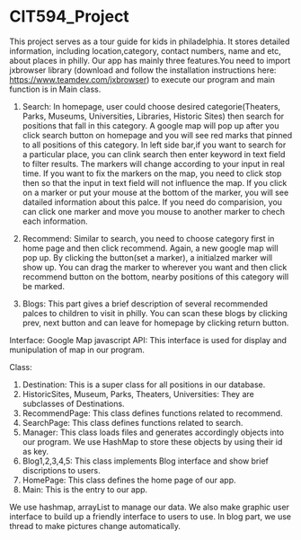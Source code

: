 # CIT594_Project

This project serves as a tour guide for kids in philadelphia. It stores detailed information, including location,category, contact numbers, name and etc, about places in philly. Our app has mainly three features.You need to import jxbrowser library (download and follow the installation instructions here: https://www.teamdev.com/jxbrowser) to execute our program and main function is in Main class. 

1. Search: In homepage, user could choose desired categorie(Theaters, Parks, Museums, Universities, Libraries, Historic Sites) then search for positions that fall in this category. A google map will pop up after you click search button on homepage and you will see red marks that pinned to all positions of this category. In left side bar,if you want to search for a particular place, you can clink search then enter keyword in text field to filter results. The markers will change according to your input in real time. If you want to fix the markers on the map, you need to click stop then so that the input in text field will not influence the map. 
           If you click on a marker or put your mouse at the bottom of the marker, you will see datailed information about this palce. If you need do comparision, you can click one marker and move you mouse to another marker to chech each information.

2. Recommend: Similar to search, you need to choose category first in home page and then click recommend. Again, a new google map will pop up. By clicking the button(set a marker), a initialzed marker will show up. You can drag the marker to wherever you want and then click recommend button on the bottom, nearby positions of this category will be marked.

3. Blogs: This part gives a brief description of several recommended palces to children to visit in philly. You can scan these blogs by clicking prev, next button and can leave for homepage by clicking return button.

Interface:
Google Map javascript API: This interface is used for display and munipulation of map in our program.

Class:

1. Destination: This is a super class for all positions in our database. 
2. HistoricSites, Museum, Parks, Theaters, Universities: They are subclasses of Destinations.
3. RecommendPage: This class defines functions related to recommend.
4. SearchPage: This class defines functions related to search.
5. Manager: This class loads files and generates accordingly objects into our program. We use HashMap to store these objects by using their id as key.
6. Blog1,2,3,4,5: This class implements Blog interface and show brief discriptions to users.
7. HomePage: This class defines the home page of our app.
8. Main: This is the entry to our app.

We use hashmap, arrayList to manage our data. We also make graphic user interface to build up a friendly interface to users to use. 
In blog part, we use thread to make pictures change  automatically. 
